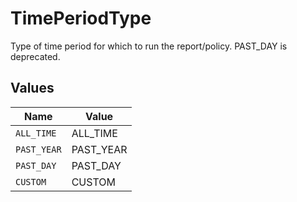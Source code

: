 # TimePeriodType

Type of time period for which to run the report/policy. PAST_DAY is deprecated.


## Values

| Name        | Value       |
| ----------- | ----------- |
| `ALL_TIME`  | ALL_TIME    |
| `PAST_YEAR` | PAST_YEAR   |
| `PAST_DAY`  | PAST_DAY    |
| `CUSTOM`    | CUSTOM      |
